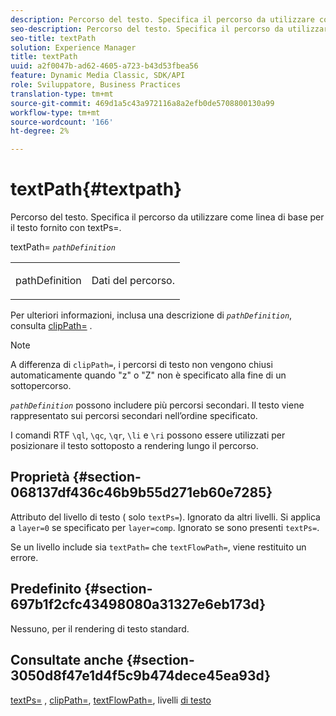 ```yaml
---
description: Percorso del testo. Specifica il percorso da utilizzare come linea di base per il testo fornito con textPs=.
seo-description: Percorso del testo. Specifica il percorso da utilizzare come linea di base per il testo fornito con textPs=.
seo-title: textPath
solution: Experience Manager
title: textPath
uuid: a2f0047b-ad62-4605-a723-b43d53fbea56
feature: Dynamic Media Classic, SDK/API
role: Sviluppatore, Business Practices
translation-type: tm+mt
source-git-commit: 469d1a5c43a972116a8a2efb0de5708800130a99
workflow-type: tm+mt
source-wordcount: '166'
ht-degree: 2%

---
```



# textPath{#textpath}

Percorso del testo. Specifica il percorso da utilizzare come linea di base per il testo fornito con textPs=.

textPath= *`pathDefinition`*

<table id="simpletable_74F549E8625B483A9B334B24A7EB6D22"> 
 <tr class="strow"> 
  <td class="stentry"> <p><span class="varname"> pathDefinition</span> </p> </td> 
  <td class="stentry"> <p>Dati del percorso. </p></td> 
 </tr> 
</table>

Per ulteriori informazioni, inclusa una descrizione di *`pathDefinition`*, consulta [clipPath=](../../../../../is-api/http-ref/image-serving-api-ref/c-http-protocol-reference/c-command-reference/r-clippath.md#reference-8139b1b52dc54749b51b109521ddf83d) .

>[!NOTE]
>
>A differenza di `clipPath=`, i percorsi di testo non vengono chiusi automaticamente quando &quot;z&quot; o &quot;Z&quot; non è specificato alla fine di un sottopercorso.

*`pathDefinition`* possono includere più percorsi secondari. Il testo viene rappresentato sui percorsi secondari nell’ordine specificato.

I comandi RTF `\ql`, `\qc`, `\qr`, `\li` e `\ri` possono essere utilizzati per posizionare il testo sottoposto a rendering lungo il percorso.

## Proprietà {#section-068137df436c46b9b55d271eb60e7285}

Attributo del livello di testo ( solo `textPs=`). Ignorato da altri livelli. Si applica a `layer=0` se specificato per `layer=comp`. Ignorato se sono presenti `textPs=`.

Se un livello include sia `textPath=` che `textFlowPath=`, viene restituito un errore.

## Predefinito {#section-697b1f2cfc43498080a31327e6eb173d}

Nessuno, per il rendering di testo standard.

## Consultate anche {#section-3050d8f47e1d4f5c9b474dece45ea93d}

[textPs=](../../../../../is-api/http-ref/image-serving-api-ref/c-http-protocol-reference/c-command-reference/r-textps.md#reference-4209a2a6169f44278da2647cfb0cd767) ,  [clipPath=](../../../../../is-api/http-ref/image-serving-api-ref/c-http-protocol-reference/c-command-reference/r-clippath.md#reference-8139b1b52dc54749b51b109521ddf83d),  [textFlowPath=](../../../../../is-api/http-ref/image-serving-api-ref/c-http-protocol-reference/c-command-reference/r-textflowpath.md#reference-0b8d9493d71342f0b6a64a6d221584ef), livelli  [di testo](../../../../../is-api/http-ref/image-serving-api-ref/c-http-protocol-reference/c-text-formatting/r-text-layers.md#reference-47e78cfb18134db5ab09e17af14a6a8f)
